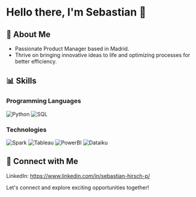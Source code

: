 # Hello there, I'm Sebastian 👋 

## 🚀 About Me

- Passionate Product Manager based in Madrid. 
- Thrive on bringing innovative ideas to life and optimizing processes for better efficiency.

## 📊 Skills

### Programming Languages
![Python](https://img.shields.io/badge/Python-3776AB?style=for-the-badge&logo=python&logoColor=white)
![SQL](https://img.shields.io/badge/SQL-4CAF50?style=for-the-badge&logo=sql&logoColor=white)

### Technologies
![Spark](https://img.shields.io/badge/Spark-E25A1C?style=for-the-badge&logo=apache%20spark&logoColor=white)
![Tableau](https://img.shields.io/badge/Tableau-E97627?style=for-the-badge&logo=tableau&logoColor=white)
![PowerBI](https://img.shields.io/badge/PowerBI-800080?style=for-the-badge&logo=powerbi&logoColor=white)
![Dataiku](https://img.shields.io/badge/Dataiku-008DBB?style=for-the-badge&logo=dataiku&logoColor=white)

## 🔗 Connect with Me
LinkedIn: https://www.linkedin.com/in/sebastian-hirsch-p/
  
Let's connect and explore exciting opportunities together!

